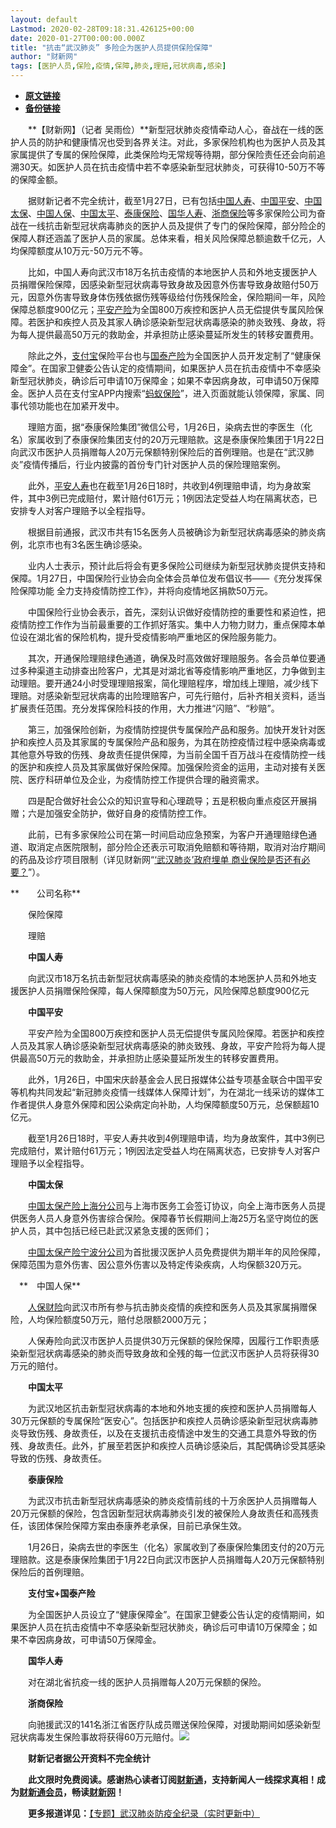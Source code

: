 ```yaml
---
layout: default
Lastmod: 2020-02-28T09:18:31.426125+00:00
date: 2020-01-27T00:00:00.000Z
title: "抗击“武汉肺炎” 多险企为医护人员提供保险保障"
author: "财新网"
tags: [医护人员,保险,疫情,保障,肺炎,理赔,冠状病毒,感染]
---
```


* [**原文链接**](http://www.caixin.com/2020-01-27/101508806.html)
* [**备份链接**](https://web.archive.org/web/20200202210749/http://www.caixin.com/2020-01-27/101508806.html)


　　**【财新网】（记者 吴雨俭）**新型冠状肺炎疫情牵动人心，奋战在一线的医护人员的防护和健康情况也受到各界关注。对此，多家保险机构也为医护人员及其家属提供了专属的保险保障，此类保险均无常规等待期，部分保险责任还会向前追溯30天。如医护人员在抗击疫情中若不幸感染新型冠状肺炎，可获得10-50万不等的保障金额。

　　据财新记者不完全统计，截至1月27日，已有包括[中国人寿](http://search.caixin.com/search/%E4%B8%AD%E5%9B%BD%E4%BA%BA%E5%AF%BF.html)、[中国平安](http://search.caixin.com/search/%E4%B8%AD%E5%9B%BD%E5%B9%B3%E5%AE%89.html)、[中国太保](http://search.caixin.com/search/%E4%B8%AD%E5%9B%BD%E5%A4%AA%E4%BF%9D.html)、[中国人保](http://search.caixin.com/search/%E4%B8%AD%E5%9B%BD%E4%BA%BA%E4%BF%9D.html)、[中国太平](http://search.caixin.com/search/%E4%B8%AD%E5%9B%BD%E5%A4%AA%E5%B9%B3.html)、[泰康保险](http://search.caixin.com/search/%E6%B3%B0%E5%BA%B7%E4%BF%9D%E9%99%A9.html)、[国华人寿](http://search.caixin.com/search/%E5%9B%BD%E5%8D%8E%E4%BA%BA%E5%AF%BF.html)、[浙商保险](http://search.caixin.com/search/%E6%B5%99%E5%95%86%E4%BF%9D%E9%99%A9.html)等多家保险公司为奋战在一线抗击新型冠状病毒肺炎的医护人员及提供了专门的保险保障，部分险企的保障人群还涵盖了医护人员的家属。总体来看，相关风险保障总额逾数千亿元，人均保障额度从10万元-50万元不等。

　　比如，中国人寿向武汉市18万名抗击疫情的本地医护人员和外地支援医护人员捐赠保险保障，因感染新型冠状病毒导致身故及因意外伤害导致身故赔付50万元，因意外伤害导致身体伤残依据伤残等级给付伤残保险金，保险期间一年，风险保障总额度900亿元；[平安产险](http://search.caixin.com/search/%E5%B9%B3%E5%AE%89%E4%BA%A7%E9%99%A9.html)为全国800万疾控和医护人员无偿提供专属风险保障。若医护和疾控人员及其家人确诊感染新型冠状病毒感染的肺炎致残、身故，将为每人提供最高50万元的救助金，并承担防止感染蔓延所发生的转移安置费用。

　　除此之外，[支付宝](http://search.caixin.com/search/%E6%94%AF%E4%BB%98%E5%AE%9D.html)保险平台也与[国泰产险](http://search.caixin.com/search/%E5%9B%BD%E6%B3%B0%E4%BA%A7%E9%99%A9.html)为全国医护人员开发定制了“健康保障金”。在国家卫健委公告认定的疫情期间，如果医护人员在抗击疫情中不幸感染新型冠状肺炎，确诊后可申请10万保障金；如果不幸因病身故，可申请50万保障金。医护人员在支付宝APP内搜索“[蚂蚁保险](http://search.caixin.com/search/%E8%9A%82%E8%9A%81%E4%BF%9D%E9%99%A9.html)”，进入页面就能认领保障，家属、同事代领功能也在加紧开发中。

　　理赔方面，据“泰康保险集团”微信公号，1月26日，染病去世的李医生（化名）家属收到了泰康保险集团支付的20万元理赔款。这是泰康保险集团于1月22日向武汉市医护人员捐赠每人20万元保额特别保险后的首例理赔。也是在“武汉肺炎”疫情传播后，行业内披露的首份专门针对医护人员的保险理赔案例。

　　此外，[平安人寿](http://search.caixin.com/search/%E5%B9%B3%E5%AE%89%E4%BA%BA%E5%AF%BF.html)也在截至1月26日18时，共收到4例理赔申请，均为身故案件，其中3例已完成赔付，累计赔付61万元；1例因法定受益人均在隔离状态，已安排专人对客户理赔予以全程指导。

　　根据目前通报，武汉市共有15名医务人员被确诊为新型冠状病毒感染的肺炎病例，北京市也有3名医生确诊感染。

　　业内人士表示，预计此后将会有更多保险公司继续为新型冠状肺炎提供支持和保障。1月27日，中国保险行业协会向全体会员单位发布倡议书——《充分发挥保险保障功能 全力支持疫情防控工作》，并将向疫情地区捐款50万元。

　　中国保险行业协会表示，首先，深刻认识做好疫情防控的重要性和紧迫性，把疫情防控工作作为当前最重要的工作抓好落实。集中人力物力财力，重点保障本单位设在湖北省的保险机构，提升受疫情影响严重地区的保险服务能力。

　　其次，开通保险理赔绿色通道，确保及时高效做好理赔服务。各会员单位要通过多种渠道主动排查出险客户，尤其是对湖北省等疫情影响严重地区，力争做到主动理赔。要开通24小时受理理赔报案，简化理赔程序，增加线上理赔，减少线下理赔。对感染新型冠状病毒的出险理赔客户，可先行赔付，后补齐相关资料，适当扩展责任范围。充分发挥保险科技的作用，大力推进“闪赔”、“秒赔”。

　　第三，加强保险创新，为疫情防控提供专属保险产品和服务。加快开发针对医护和疾控人员及其家属的专属保险产品和服务，为其在防控疫情过程中感染病毒或其他意外导致的伤残、身故责任提供保障，为当前全国千百万战斗在疫情防控一线的医护和疾控人员及其家属做好保险保障。加强保险资金的运用，主动对接有关医院、医疗科研单位及企业，为疫情防控工作提供合理的融资需求。

　　四是配合做好社会公众的知识宣导和心理疏导；五是积极向重点疫区开展捐赠；六是加强安全防护，做好自身的疫情防控工作。

　　此前，已有多家保险公司在第一时间启动应急预案，为客户开通理赔绿色通道、取消定点医院限制，部分险企还表示可取消免赔额和等待期，取消对治疗期间的药品及诊疗项目限制（详见财新网“[‘武汉肺炎’政府埋单 商业保险是否还有必要？](http://finance.caixin.com/2020-01-23/101507903.html)”）。

**　　公司名称**

　　保险保障

　　理赔

　　**中国人寿**

　　向武汉市18万名抗击新型冠状病毒感染的肺炎疫情的本地医护人员和外地支援医护人员捐赠保险保障，每人保障额度为50万元，风险保障总额度900亿元

　　**中国平安**

　　平安产险为全国800万疾控和医护人员无偿提供专属风险保障。若医护和疾控人员及其家人确诊感染新型冠状病毒感染的肺炎致残、身故，平安产险将为每人提供最高50万元的救助金，并承担防止感染蔓延所发生的转移安置费用。

　　此外，1月26日，中国宋庆龄基金会人民日报媒体公益专项基金联合中国平安等机构共同发起“新冠肺炎疫情一线媒体人保障计划”，为在湖北一线采访的媒体工作者提供人身意外保障和因公染病定向补助，人均保障额度50万元，总保额超10亿元。

　　截至1月26日18时，平安人寿共收到4例理赔申请，均为身故案件，其中3例已完成赔付，累计赔付61万元；1例因法定受益人均在隔离状态，已安排专人对客户理赔予以全程指导。

　　**中国太保**

　　[中国太保产险上海分公司](http://search.caixin.com/search/%E4%B8%AD%E5%9B%BD%E5%A4%AA%E4%BF%9D%E4%BA%A7%E9%99%A9%E4%B8%8A%E6%B5%B7%E5%88%86%E5%85%AC%E5%8F%B8.html)与上海市医务工会签订协议，向全上海市医务人员提供医务人员人身意外伤害综合保险。保障春节长假期间上海25万名坚守岗位的医护人员，其中包括已经已赴武汉紧急支援的医师们；

　　[中国太保产险宁波分公司](http://search.caixin.com/search/%E4%B8%AD%E5%9B%BD%E5%A4%AA%E4%BF%9D%E4%BA%A7%E9%99%A9%E5%AE%81%E6%B3%A2%E5%88%86%E5%85%AC%E5%8F%B8.html)为首批援汉医护人员免费提供为期半年的风险保障，保障范围为意外伤害、因公意外伤害以及特定传染疾病，人均保额320万元。

　**　中国人保**

　　[人保财险](http://search.caixin.com/search/%E4%BA%BA%E4%BF%9D%E8%B4%A2%E9%99%A9.html)向武汉市所有参与抗击肺炎疫情的疾控和医务人员及其家属捐赠保险，人均保险额度50万元，赔付总限额2000万元；

　　人保寿险向武汉市医护人员提供30万元保额的保险保障，因履行工作职责感染新型冠状病毒感染的肺炎而导致身故和全残的每一位武汉市医护人员将获得30万元的赔付。

　　**中国太平**

　　为武汉地区抗击新型冠状病毒的本地和外地支援的疾控和医护人员捐赠每人30万元保额的专属保险“医安心”。包括医护和疾控人员确诊感染新型冠状病毒肺炎导致伤残、身故责任，以及在支援抗击疫情途中发生的交通工具意外导致的伤残、身故责任。此外，扩展至若医护和疾控人员确诊感染后，其配偶确诊受其感染导致的伤残、身故责任。

　　**泰康保险**

　　为武汉市抗击新型冠状病毒感染的肺炎疫情前线的十万余医护人员捐赠每人20万元保额的保险，包含因新型冠状病毒肺炎引发的被保险人身故责任和高残责任，该团体保险保障方案由泰康养老承保，目前已承保生效。

　　1月26日，染病去世的李医生（化名）家属收到了泰康保险集团支付的20万元理赔款。这是泰康保险集团于1月22日向武汉市医护人员捐赠每人20万元保额特别保险后的首例理赔。

　　**支付宝+国泰产险**

　　为全国医护人员设立了“健康保障金”。在国家卫健委公告认定的疫情期间，如果医护人员在抗击疫情中不幸感染新型冠状肺炎，确诊后可申请10万保障金；如果不幸因病身故，可申请50万保障金。

　　**国华人寿**

　　对在湖北省抗疫一线的医护人员捐赠每人20万元保额的保险。

　　**浙商保险**

　　向驰援武汉的141名浙江省医疗队成员赠送保险保障，对援助期间如感染新型冠状病毒发生保险事故将获得60万元赔付。[![](/images/post/d02a42d9cb3dec9320e5f550278911c7.ico)](http://www.caixin.com/2020-01-27/101508806.html)

　　**财新记者据公开资料不完全统计**

　　**此文限时免费阅读。感谢热心读者订阅[财新通](http://mall.caixin.com/mall/web/product/product.html?id=733&originReferrer=appfree&channelSource=appfree)，支持新闻人一线探求真相！成为[财新通会员](http://mall.caixin.com/mall/web/list/list.html?type=127&originReferrer=appfree&channelSource=appfree)，畅读[财新网](https://datayi.cn/1lnZaaidYRRn)！**

　　**更多报道详见：**[【专题】武汉肺炎防疫全纪录（实时更新中）](http://m.app.caixin.com/m_topic_detail/1473.html)

